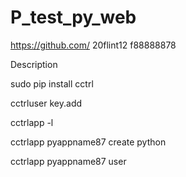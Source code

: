 # P_test_py_web



https://github.com/
20flint12 f88888878



Description

sudo pip install cctrl

cctrluser key.add

cctrlapp -l

cctrlapp pyappname87 create python

cctrlapp pyappname87 user